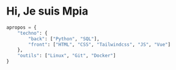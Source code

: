 # Hi, Je suis Mpia

~~~python
apropos = {
    "techno": {
        "back": ["Python", "SQL"],
        "front": ["HTML", "CSS", "Tailwindcss", "JS", "Vue"]
    },
    "outils": ["Linux", "Git", "Docker"]
}
~~~


